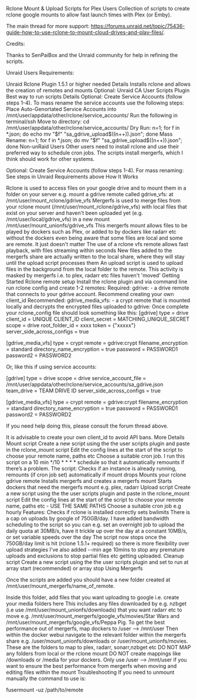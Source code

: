 Rclone Mount & Upload Scripts for Plex Users
Collection of scripts to create rclone google mounts to allow fast launch times with Plex (or Emby).

The main thread for more support: https://forums.unraid.net/topic/75436-guide-how-to-use-rclone-to-mount-cloud-drives-and-play-files/.

Credits:

Thanks to SenPaiBox and the Unraid community for help in refining the scripts.

Unraid Users Requirements:

Unraid Rclone Plugin
1.5.1 or higher needed Details
Installs rclone and allows the creation of remotes and mounts
Optional: Unraid CA User Scripts Plugin
Best way to run scripts Details
Optional: Create Service Accounts (follow steps 1-4).
To mass rename the service accounts use the following steps:
Place Auto-Genortated Service Accounts into /mnt/user/appdata/other/rclone/service_accounts/
Run the following in terminal/ssh
Move to directory: cd /mnt/user/appdata/other/rclone/service_accounts/
Dry Run:
n=1; for f in *.json; do echo mv "$f" "sa_gdrive_upload$((n++)).json"; done
Mass Rename:
n=1; for f in *.json; do mv "$f" "sa_gdrive_upload$((n++)).json"; done
Non-unRaid Users
Other users need to install rclone and use their preferred way to schedule cron jobs. The scripts install mergerfs, which I think should work for other systems.

Optional: Create Service Accounts (follow steps 1-4).
For mass renaming: See steps in Unraid Requirements above
How It Works

Rclone is used to access files on your google drive and to mount them in a folder on your server e.g. mount a gdrive remote called gdrive_vfs: at /mnt/user/mount_rclone/gdrive_vfs
Mergerfs is used to merge files from your rclone mount (/mnt/user/mount_rclone/gdrive_vfs) with local files that exist on your server and haven't been uploaded yet (e.g. /mnt/user/local/gdrive_vfs) in a new mount /mnt/user/mount_unionfs/gdrive_vfs
This mergerfs mount allows files to be played by dockers such as Plex, or added to by dockers like radarr etc without the dockers even being aware that some files are local and some are remote. It just doesn't matter
The use of a rclone vfs remote allows fast playback, with files streaming within seconds
New files added to the mergerfs share are actually written to the local share, where they will stay until the upload script processes them
An upload script is used to upload files in the background from the local folder to the remote. This activity is masked by mergerfs i.e. to plex, radarr etc files haven't 'moved'
Getting Started
Rclone remote setup
Install the rclone plugin and via command line run rclone config and create 1-2 remotes:
Required: gdrive: - a drive remote that connects to your gdrive account. Recommend creating your own client_id
Recommended: gdrive_media_vfs: - a crypt remote that is mounted locally and decrypts the encrypted files uploaded to gdrive:
Once complete your rclone_config file should look something like this:
[gdrive]
type = drive
client_id = UNIQUE CLIENT_ID
client_secret = MATCHING_UNIQUE_SECRET
scope = drive
root_folder_id = xxxx
token = {"xxxxx"}
server_side_across_configs = true

[gdrive_media_vfs]
type = crypt
remote = gdrive:crypt
filename_encryption = standard
directory_name_encryption = true
password = PASSWORD1
password2 = PASSWORD2

Or, like this if using service accounts:

[gdrive]
type = drive
scope = drive
service_account_file = /mnt/user/appdata/other/rclone/service_accounts/sa_gdrive.json
team_drive = TEAM DRIVE ID
server_side_across_configs = true

[gdrive_media_vfs]
type = crypt
remote = gdrive:crypt
filename_encryption = standard
directory_name_encryption = true
password = PASSWORD1
password2 = PASSWORD2

If you need help doing this, please consult the forum thread above.

It is advisable to create your own client_id to avoid API bans. More Details
Mount script
Create a new script using the the user scripts plugin and paste in the rclone_mount script
Edit the config lines at the start of the script to choose your remote name, paths etc
Choose a suitable cron job. I run this script on a 10 min */10 * * * * schedule so that it automatically remounts if there’s a problem.
The script:
Checks if an instance is already running, remounts (if cron job set) automatically if mount drops
Mounts your rclone gdrive remote
Installs mergerfs and creates a mergerfs mount
Starts dockers that need the mergerfs mount e.g. plex, radarr
Upload script
Create a new script using the the user scripts plugin and paste in the rclone_mount script
Edit the config lines at the start of the script to choose your remote name, paths etc - USE THE SAME PATHS
Choose a suitable cron job e.g hourly
Features:
Checks if rclone is installed correctly
sets bwlimits
There is a cap on uploads by google of 750GB/day. I have added bandwidth scheduling to the script so you can e.g. set an overnight job to upload the daily quota at 30MB/s, have it trickle up over the day at a constant 10MB/s, or set variable speeds over the day
The script now stops once the 750GB/day limit is hit (rclone 1.5.1+ required) so there is more flexibility over upload strategies
I've also added --min age 10mins to stop any premature uploads and exclusions to stop partial files etc getting uploaded.
Cleanup script
Create a new script using the the user scripts plugin and set to run at array start (recommended) or array stop
Using Mergerfs

Once the scripts are added you should have a new folder created at /mnt/user/mount_mergerfs/name_of_remote. 

Inside this folder, add files that you want uploading to google i.e. create your media folders here
This includes any files downloaded by e.g. nzbget (i.e use /mnt/user/mount_unionfs/downloads) that you want radarr etc to move e.g. /mnt/user/mount_mergerfs/google_vfs/movies/Star Wars and /mnt/user/mount_mergerfs/google_vfs/Peppa Pig.
To get the best performance out of mergerfs, map dockers to /user --> /mnt/user
Then within the docker webui navigate to the relevant folder within the mergerfs share e.g. /user/mount_unionfs/downloads or /user/mount_unionfs/movies. These are the folders to map to plex, radarr, sonarr,nzbget etc
DO NOT MAP any folders from local or the rclone mount
DO NOT create mappings like /downloads or /media for your dockers. Only use /user --> /mnt/user if you want to ensure the best performance from mergerfs when moving and editing files within the mount
Troubleshooting
If you need to unmount manually the command to use is:

fusermount -uz /path/to/remote